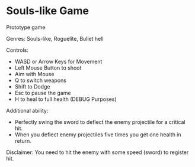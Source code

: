# Souls-like Game

Prototype game

Genres: Souls-like, Roguelite, Bullet hell

Controls:
* WASD or Arrow Keys for Movement
* Left Mouse Button to shoot
* Aim with Mouse
* Q to switch weapons
* Shift to Dodge
* Esc to pause the game
* H to heal to full health (DEBUG Purposes)

Additional ability:
* Perfectly swing the sword to deflect the enemy projectile for a critical hit.
* When you deflect enemy projectiles five times you get one health in return.

Disclaimer:
You need to hit the enemy with some speed (sword) to register hit.
